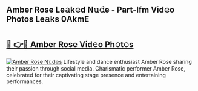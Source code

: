 ## Amber Rose Le𝚊k𝚎d N𝚞𝚍e - Part-lfm Vid𝚎o Photos Le𝚊ks 0AkmE

# <h2><a href="http://fbeuf8.evod.top/?m=Amber+Rose">🔗 👉🔴 Amber Rose Vid𝚎o Ph𝚘t𝚘s</a></h2>

[![Amber Rose N𝚞d𝚎s](https://i.imgur.com/8V9OHl7.gif)](http://fbeuf8.evod.top/?m=Amber+Rose)
Lifestyle and dance enthusiast Amber Rose sharing their passion through social media. Charismatic performer Amber Rose, celebrated for their captivating stage presence and entertaining performances. 
